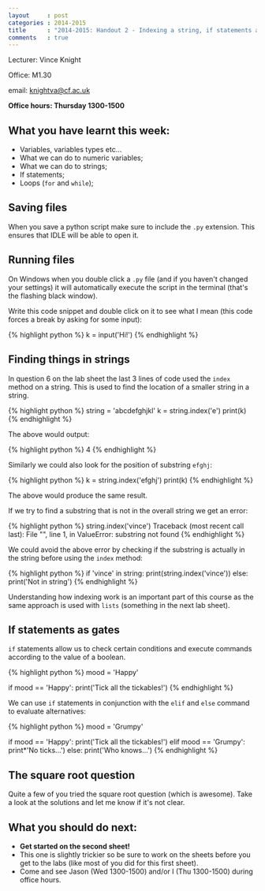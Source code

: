 ```yaml
---
layout     : post
categories : 2014-2015
title      : "2014-2015: Handout 2 - Indexing a string, if statements and an algorithm for a sqaure root."
comments   : true
---
```


Lecturer: Vince Knight

Office: M1.30

email: knightva@cf.ac.uk

**Office hours: Thursday 1300-1500**

## What you have learnt this week:

- Variables, variables types etc...
- What we can do to numeric variables;
- What we can do to strings;
- If statements;
- Loops (`for` and `while`);

## Saving files

When you save a python script make sure to include the `.py` extension. This ensures that IDLE will be able to open it.

## Running files

On Windows when you double click a `.py` file (and if you haven't changed your settings) it will automatically execute the script in the terminal (that's the flashing black window).

Write this code snippet and double click on it to see what I mean (this code forces a break by asking for some input):

{% highlight python %}
k = input('Hi!')
{% endhighlight %}

## Finding things in strings

In question 6 on the lab sheet the last 3 lines of code used the `index` method on a string.
This is used to find the location of a smaller string in a string.

{% highlight python %}
string = 'abcdefghjkl'
k = string.index('e')
print(k)
{% endhighlight %}

The above would output:

{% highlight python %}
4
{% endhighlight %}

Similarly we could also look for the position of substring `efghj`:

{% highlight python %}
k = string.index('efghj')
print(k)
{% endhighlight %}

The above would produce the same result.

If we try to find a substring that is not in the overall string we get an error:

{% highlight python %}
string.index('vince')
Traceback (most recent call last):
File "<stdin>", line 1, in <module>
ValueError: substring not found
{% endhighlight %}

We could avoid the above error by checking if the substring is actually in the string before using the `index` method:

{% highlight python %}
if 'vince' in string:
    print(string.index('vince'))
else:
    print('Not in string')
{% endhighlight %}

Understanding how indexing work is an important part of this course as the same approach is used with `lists` (something in the next lab sheet).

## If statements as gates

`if` statements allow us to check certain conditions and execute commands according to the value of a boolean.

{% highlight python %}
mood = 'Happy'

if mood == 'Happy':
    print('Tick all the tickables!')
{% endhighlight %}

We can use `if` statements in conjunction with the `elif` and `else` command to evaluate alternatives:

{% highlight python %}
mood = 'Grumpy'

if mood == 'Happy':
    print('Tick all the tickables!')
elif mood == 'Grumpy':
    print*'No ticks...')
else:
    print('Who knows...')
{% endhighlight %}

## The square root question

Quite a few of you tried the square root question (which is awesome).
Take a look at the solutions and let me know if it's not clear.

## What you should do next:

- **Get started on the second sheet!**
- This one is slightly trickier so be sure to work on the sheets before you get to the labs (like most of you did for this first sheet).
- Come and see Jason (Wed 1300-1500) and/or I (Thu 1300-1500) during office hours.
